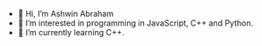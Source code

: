 - 👋 Hi, I’m Ashwin Abraham
- 👀 I’m interested in programming in JavaScript, C++ and Python.
- 🌱 I’m currently learning C++.


<!---
AA-2000/AA-2000 is a ✨ special ✨ repository because its `README.md` (this file) appears on your GitHub profile.
You can click the Preview link to take a look at your changes.
--->
